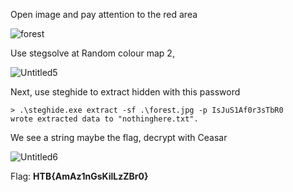 Open image and pay attention to the red area

![forest](https://user-images.githubusercontent.com/58476264/128490552-90e8e085-2f37-4fa8-b050-0ff4a4a0680f.jpg)

Use stegsolve at Random colour map 2,

![Untitled5](https://user-images.githubusercontent.com/58476264/128493555-1b56d5fd-6d2c-4f25-99f0-aa695f8394a2.png)

Next, use steghide to extract hidden with this password
```
> .\steghide.exe extract -sf .\forest.jpg -p IsJuS1Af0r3sTbR0
wrote extracted data to "nothinghere.txt".
```

We see a string maybe the flag, decrypt with Ceasar

![Untitled6](https://user-images.githubusercontent.com/58476264/128495586-4225296d-0e9a-4ac0-bf6b-2b6bde9a26c2.png)

Flag: **HTB{AmAz1nGsKilLzZBr0}**
